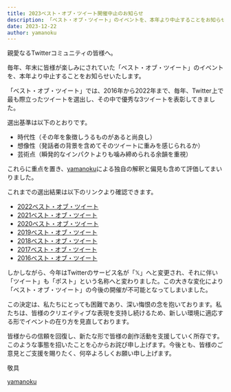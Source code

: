 ```yaml
---
title: 2023ベスト・オブ・ツイート開催中止のお知らせ
description: 「ベスト・オブ・ツイート」のイベントを、本年より中止することをお知らせいたします
date: 2023-12-22
author: yamanoku
---
```


親愛なるTwitterコミュニティの皆様へ。

毎年、年末に皆様が楽しみにされていた「ベスト・オブ・ツイート」のイベントを、本年より中止することをお知らせいたします。

「ベスト・オブ・ツイート」では、2016年から2022年まで、毎年、Twitter上で最も際立ったツイートを選出し、その中で優秀な3ツイートを表彰してきました。

選出基準は以下のとおりです。

- 時代性（その年を象徴しうるものがあると尚良し）
- 想像性（発話者の背景を含めてそのツイートに重みを感じられるか）
- 芸術点（瞬発的なインパクトよりも噛み締められる余韻を重視）

これらに重点を置き、[yamanoku](https://twitter.com/yamanoku)による独自の解釈と偏見も含めて評価してまいりました。

これまでの選出結果は以下のリンクより確認できます。

- [2022ベスト・オブ・ツイート](https://note.com/yamanoku/n/na3cd915871d5)
- [2021ベスト・オブ・ツイート](https://twitter.com/i/events/1476534324451233793)
- [2020ベスト・オブ・ツイート](https://twitter.com/i/events/1344235132148805638)
- [2019ベスト・オブ・ツイート](https://twitter.com/i/events/1211829560846635008)
- [2018ベスト・オブ・ツイート](https://twitter.com/i/events/1079260452830425088)
- [2017ベスト・オブ・ツイート](https://twitter.com/i/events/947136525485031424)
- [2016ベスト・オブ・ツイート](https://twitter.com/i/events/947405980521730050)

しかしながら、今年はTwitterのサービス名が「𝕏」へと変更され、それに伴い「ツイート」も「ポスト」という名称へと変わりました。この大きな変化により「ベスト・オブ・ツイート」の今後の開催が不可能となってしまいました。

この決定は、私たちにとっても困難であり、深い悔恨の念を抱いております。私たちは、皆様のクリエイティブな表現を支持し続けるため、新しい環境に適応する形でイベントの在り方を見直しております。

皆様からの信頼を回復し、新たな形で皆様の創作活動を支援していく所存です。このような事態を招いたことを心からお詫び申し上げます。今後とも、皆様のご意見とご支援を賜りたく、何卒よろしくお願い申し上げます。

敬具

[yamanoku](https://twitter.com/yamanoku)



